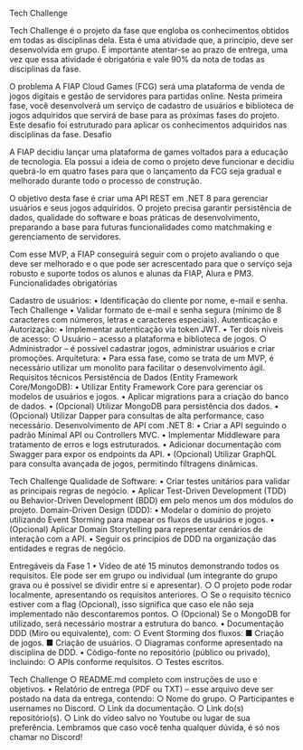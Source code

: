 Tech Challenge 

Tech Challenge é o projeto da fase que engloba os conhecimentos obtidos 
em  todas  as  disciplinas  dela.  Esta  é  uma  atividade  que,  a  princípio,  deve  ser 
desenvolvida em grupo. É importante atentar-se ao prazo de entrega, uma vez 
que essa atividade é obrigatória e vale 90% da nota de todas as disciplinas da 
fase. 

O problema 
A  FIAP  Cloud  Games  (FCG)  será  uma  plataforma  de  venda  de  jogos 
digitais  e  gestão  de  servidores  para partidas  online.  Nesta primeira  fase,  você 
desenvolverá um serviço de cadastro de usuários e biblioteca de jogos 
adquiridos que servirá de base para as próximas fases do projeto. 
Este desafio foi estruturado para aplicar os conhecimentos adquiridos nas 
disciplinas da fase. 
Desafio 

 A  FIAP  decidiu  lançar  uma  plataforma  de  games  voltados  para a 
educação de tecnologia. Ela possui a ideia de como o projeto deve funcionar e 
decidiu quebrá-lo em quatro fases para que o lançamento da FCG seja gradual 
e melhorado durante todo o processo de construção. 

O  objetivo  desta  fase é  criar  uma  API  REST  em  .NET  8  para  gerenciar 
usuários  e  seus  jogos  adquiridos.  O  projeto  precisa  garantir  persistência  de 
dados, qualidade do software e boas práticas de desenvolvimento, 
preparando a base para futuras funcionalidades como matchmaking e 
gerenciamento de servidores. 

Com esse MVP, a FIAP conseguirá seguir com o projeto avaliando o que 
deve  ser  melhorado  e  o  que  pode  ser  acrescentado  para  que  o  serviço  seja 
robusto e suporte todos os alunos e alunas da FIAP, Alura e PM3. 
Funcionalidades obrigatórias 

Cadastro de usuários: 
• Identificação do cliente por nome, e-mail e senha. 
Tech Challenge 
• Validar formato de e-mail e senha segura (mínimo de 8 caracteres com 
números, letras e caracteres especiais). 
Autenticação e Autorização: 
• Implementar autenticação via token JWT. 
• Ter dois níveis de acesso: 
○ Usuário – acesso a plataforma e biblioteca de jogos. 
○ Administrador – é possível cadastrar jogos, administrar usuários 
e criar promoções. 
Arquitetura: 
• Para  essa  fase,  como  se  trata  de  um  MVP,  é  necessário  utilizar  um 
monolito para facilitar o desenvolvimento ágil. 
Requisitos técnicos 
Persistência de Dados (Entity Framework Core/MongoDB): 
• Utilizar Entity Framework Core para gerenciar os modelos de usuários 
e jogos. 
• Aplicar migrations para a criação do banco de dados. 
• (Opcional) Utilizar MongoDB para persistência dos dados. 
• (Opcional) Utilizar Dapper para consultas de alta performance, caso 
necessário. 
Desenvolvimento de API com .NET 8: 
• Criar a API seguindo o padrão Minimal API ou Controllers MVC. 
• Implementar Middleware para tratamento de erros e logs estruturados. 
• Adicionar  documentação  com  Swagger  para  expor  os  endpoints  da 
API. 
• (Opcional) Utilizar GraphQL para consulta avançada de jogos, 
permitindo filtragens dinâmicas. 
 
Tech Challenge 
Qualidade de Software: 
• Criar testes unitários para validar as principais regras de negócio. 
• Aplicar Test-Driven Development (TDD) ou Behavior-Driven 
Development (BDD) em pelo menos um dos módulos do projeto. 
Domain-Driven Design (DDD): 
• Modelar o domínio do projeto utilizando Event Storming para mapear 
os fluxos de usuários e jogos. 
• (Opcional)  Aplicar  Domain Storytelling  para representar  cenários  de 
interação com a API. 
• Seguir os princípios de  DDD na organização das entidades e regras 
de negócio. 
 
Entregáveis da Fase 1 
• Vídeo de até 15 minutos demonstrando todos os requisitos. Ele pode 
ser em grupo ou individual (um integrante do grupo grava ou é possível 
se dividir entre si e apresentar). 
○ O projeto  pode  rodar  localmente,  apresentando  os  requisitos 
anteriores. 
○ Se o requisito técnico estiver com a flag (Opcional), isso significa 
que caso ele não seja implementado não descontaremos pontos. 
○ (Opcional) Se o MongoDB for utilizado, será necessário mostrar a 
estrutura do banco. 
• Documentação DDD (Miro ou equivalente), com: 
○ Event Storming dos fluxos: 
■ Criação de jogos. 
■ Criação de usuários. 
○ Diagramas conforme apresentado na disciplina de DDD. 
• Código-fonte no repositório (público ou privado), incluindo: 
○ APIs conforme requisitos. 
○ Testes escritos. 

Tech Challenge 
○ README.md completo com instruções de uso e objetivos. 
• Relatório de entrega (PDF ou TXT) – esse arquivo deve ser postado 
na data da entrega, contendo: 
○ Nome do grupo. 
○ Participantes e usernames no Discord. 
○ Link da documentação. 
○ Link do(s) repositório(s). 
○ Link do vídeo salvo no Youtube ou lugar de sua preferência. 
Lembramos  que  caso você  tenha  qualquer  dúvida,  é  só  nos  chamar  no 
Discord!